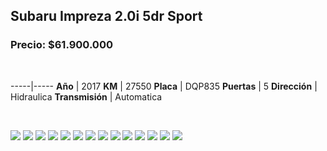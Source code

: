 ## Subaru Impreza 2.0i 5dr Sport

### Precio: $61.900.000


<p>&nbsp;</p>

-----|-----
**Año** | 2017
**KM** | 27550
**Placa** | DQP835
**Puertas** | 5
**Dirección** | Hidraulica
**Transmisión** | Automatica


<p>&nbsp;</p>

<img src="images/Subaru Impreza 2.0i 5dr Sport - 0.0521.jpg?raw=true"/>
<img src="images/Subaru Impreza 2.0i 5dr Sport - 0.0772.jpg?raw=true"/>
<img src="images/Subaru Impreza 2.0i 5dr Sport - 0.1632.jpg?raw=true"/>
<img src="images/Subaru Impreza 2.0i 5dr Sport - 0.1889.jpg?raw=true"/>
<img src="images/Subaru Impreza 2.0i 5dr Sport - 0.2052.jpg?raw=true"/>
<img src="images/Subaru Impreza 2.0i 5dr Sport - 0.2452.jpg?raw=true"/>
<img src="images/Subaru Impreza 2.0i 5dr Sport - 0.3397.jpg?raw=true"/>
<img src="images/Subaru Impreza 2.0i 5dr Sport - 0.3832.jpg?raw=true"/>
<img src="images/Subaru Impreza 2.0i 5dr Sport - 0.3993.jpg?raw=true"/>
<img src="images/Subaru Impreza 2.0i 5dr Sport - 0.5906.jpg?raw=true"/>
<img src="images/Subaru Impreza 2.0i 5dr Sport - 0.6163.jpg?raw=true"/>
<img src="images/Subaru Impreza 2.0i 5dr Sport - 0.7567.jpg?raw=true"/>
<img src="images/Subaru Impreza 2.0i 5dr Sport - 0.8458.jpg?raw=true"/>
<img src="images/Subaru Impreza 2.0i 5dr Sport - 0.987.jpg?raw=true"/>



